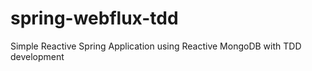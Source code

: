 # spring-webflux-tdd
Simple Reactive Spring Application using Reactive MongoDB with TDD development
